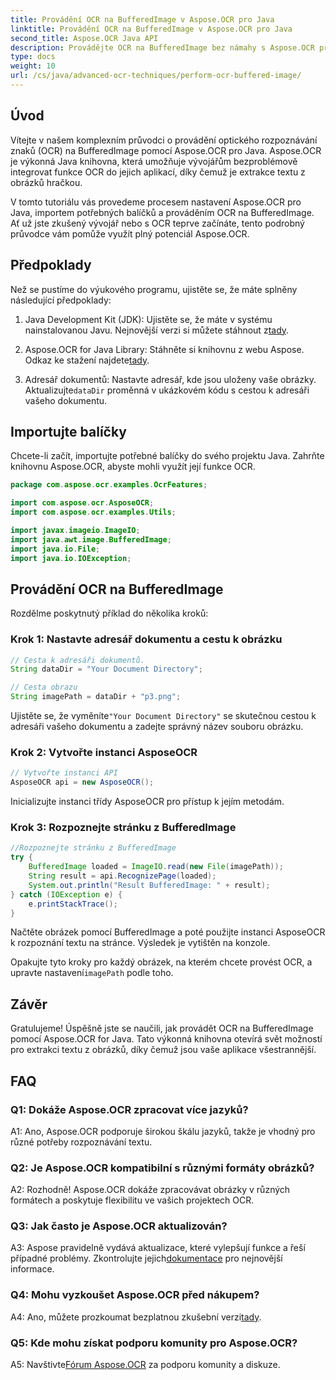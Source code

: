 ```yaml
---
title: Provádění OCR na BufferedImage v Aspose.OCR pro Java
linktitle: Provádění OCR na BufferedImage v Aspose.OCR pro Java
second_title: Aspose.OCR Java API
description: Provádějte OCR na BufferedImage bez námahy s Aspose.OCR pro Java. Bezproblémově extrahujte text z obrázků. Stáhněte si nyní pro všestranné rozpoznávání textu.
type: docs
weight: 10
url: /cs/java/advanced-ocr-techniques/perform-ocr-buffered-image/
---
```

## Úvod

Vítejte v našem komplexním průvodci o provádění optického rozpoznávání znaků (OCR) na BufferedImage pomocí Aspose.OCR pro Java. Aspose.OCR je výkonná Java knihovna, která umožňuje vývojářům bezproblémově integrovat funkce OCR do jejich aplikací, díky čemuž je extrakce textu z obrázků hračkou.

V tomto tutoriálu vás provedeme procesem nastavení Aspose.OCR pro Java, importem potřebných balíčků a prováděním OCR na BufferedImage. Ať už jste zkušený vývojář nebo s OCR teprve začínáte, tento podrobný průvodce vám pomůže využít plný potenciál Aspose.OCR.

## Předpoklady

Než se pustíme do výukového programu, ujistěte se, že máte splněny následující předpoklady:

1.  Java Development Kit (JDK): Ujistěte se, že máte v systému nainstalovanou Javu. Nejnovější verzi si můžete stáhnout z[tady](https://www.oracle.com/java/technologies/javase-downloads.html).

2.  Aspose.OCR for Java Library: Stáhněte si knihovnu z webu Aspose. Odkaz ke stažení najdete[tady](https://releases.aspose.com/ocr/java/).

3.  Adresář dokumentů: Nastavte adresář, kde jsou uloženy vaše obrázky. Aktualizujte`dataDir` proměnná v ukázkovém kódu s cestou k adresáři vašeho dokumentu.

## Importujte balíčky

Chcete-li začít, importujte potřebné balíčky do svého projektu Java. Zahrňte knihovnu Aspose.OCR, abyste mohli využít její funkce OCR.

```java
package com.aspose.ocr.examples.OcrFeatures;

import com.aspose.ocr.AsposeOCR;
import com.aspose.ocr.examples.Utils;

import javax.imageio.ImageIO;
import java.awt.image.BufferedImage;
import java.io.File;
import java.io.IOException;
```

## Provádění OCR na BufferedImage

Rozdělme poskytnutý příklad do několika kroků:

### Krok 1: Nastavte adresář dokumentu a cestu k obrázku

```java
// Cesta k adresáři dokumentů.
String dataDir = "Your Document Directory";

// Cesta obrazu
String imagePath = dataDir + "p3.png";
```

 Ujistěte se, že vyměníte`"Your Document Directory"` se skutečnou cestou k adresáři vašeho dokumentu a zadejte správný název souboru obrázku.

### Krok 2: Vytvořte instanci AsposeOCR

```java
// Vytvořte instanci API
AsposeOCR api = new AsposeOCR();
```

Inicializujte instanci třídy AsposeOCR pro přístup k jejím metodám.

### Krok 3: Rozpoznejte stránku z BufferedImage

```java
//Rozpoznejte stránku z BufferedImage
try {
    BufferedImage loaded = ImageIO.read(new File(imagePath));
    String result = api.RecognizePage(loaded);
    System.out.println("Result BufferedImage: " + result);
} catch (IOException e) {
    e.printStackTrace();
}
```

Načtěte obrázek pomocí BufferedImage a poté použijte instanci AsposeOCR k rozpoznání textu na stránce. Výsledek je vytištěn na konzole.

 Opakujte tyto kroky pro každý obrázek, na kterém chcete provést OCR, a upravte nastavení`imagePath` podle toho.

## Závěr

Gratulujeme! Úspěšně jste se naučili, jak provádět OCR na BufferedImage pomocí Aspose.OCR for Java. Tato výkonná knihovna otevírá svět možností pro extrakci textu z obrázků, díky čemuž jsou vaše aplikace všestrannější.

## FAQ

### Q1: Dokáže Aspose.OCR zpracovat více jazyků?

A1: Ano, Aspose.OCR podporuje širokou škálu jazyků, takže je vhodný pro různé potřeby rozpoznávání textu.

### Q2: Je Aspose.OCR kompatibilní s různými formáty obrázků?

A2: Rozhodně! Aspose.OCR dokáže zpracovávat obrázky v různých formátech a poskytuje flexibilitu ve vašich projektech OCR.

### Q3: Jak často je Aspose.OCR aktualizován?

A3: Aspose pravidelně vydává aktualizace, které vylepšují funkce a řeší případné problémy. Zkontrolujte jejich[dokumentace](https://reference.aspose.com/ocr/java/) pro nejnovější informace.

### Q4: Mohu vyzkoušet Aspose.OCR před nákupem?

 A4: Ano, můžete prozkoumat bezplatnou zkušební verzi[tady](https://releases.aspose.com/).

### Q5: Kde mohu získat podporu komunity pro Aspose.OCR?

 A5: Navštivte[Fórum Aspose.OCR](https://forum.aspose.com/c/ocr/16) za podporu komunity a diskuze.